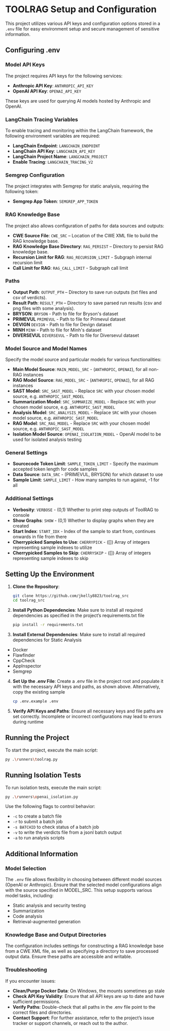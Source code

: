 # TOOLRAG Setup and Configuration

This project utilizes various API keys and configuration options stored in a `.env` file for easy environment setup and secure management of sensitive information.

## Configuring .env

### Model API Keys

The project requires API keys for the following services:

- **Anthropic API Key**: `ANTHROPIC_API_KEY`
- **OpenAI API Key**: `OPENAI_API_KEY`

These keys are used for querying AI models hosted by Anthropic and OpenAI.

### LangChain Tracing Variables

To enable tracing and monitoring within the LangChain framework, the following environment variables are required:

- **LangChain Endpoint**: `LANGCHAIN_ENDPOINT`
- **LangChain API Key**: `LANGCHAIN_API_KEY`
- **LangChain Project Name**: `LANGCHAIN_PROJECT`
- **Enable Tracing**: `LANGCHAIN_TRACING_V2`

### Semgrep Configuration

The project integrates with Semgrep for static analysis, requiring the following token:

- **Semgrep App Token**: `SEMGREP_APP_TOKEN`

### RAG Knowledge Base

The project also allows configuration of paths for data sources and outputs:

- **CWE Source File**: `CWE_SRC` – Location of the CWE XML file to build the RAG knowledge base.
- **RAG Knowledge Base Directory**: `RAG_PERSIST` – Directory to persist RAG knowledge base.
- **Recursion Limit for RAG**: `RAG_RECURSION_LIMIT` - Subgraph internal recursion limit
- **Call Limit for RAG**: `RAG_CALL_LIMIT` - Subgraph call limit

### Paths

- **Output Path**: `OUTPUT_PTH` – Directory to save run outputs (txt files and csv of verdicts).
- **Result Path**: `RESULT_PTH` – Directory to save parsed run results (csv and png files with some analysis).
- **BRYSON**: `BRYSON` - Path to file for Bryson's dataset
- **PRIMEVUL** `PRIMEVUL` - Path to file for Primevul dataset
- **DEVIGN** `DEVIGN` - Path to file for Devign dataset
- **MINH** `MINH` - Path to file for Minh's dataset
- **DIVERSEVUL** `DIVERSEVUL` - Path to file for Diversevul dataset

### Model Source and Model Names

Specify the model source and particular models for various functionalities:

- **Main Model Source**: `MAIN_MODEL_SRC` - (`ANTHROPIC`, `OPENAI`), for all non-RAG instances
- **RAG Model Source**: `RAG_MODEL_SRC` - (`ANTHROPIC`, `OPENAI`), for all RAG instances
- **SAST Model**: `SRC_SAST_MODEL` - Replace `SRC` with your chosen model source, e.g. `ANTHROPIC_SAST_MODEL`
- **Summarization Model**: `SRC_SUMMARIZE_MODEL` - Replace `SRC` with your chosen model source, e.g. `ANTHROPIC_SAST_MODEL`
- **Analysis Model**: `SRC_ANALYSIS_MODEL` - Replace `SRC` with your chosen model source, e.g. `ANTHROPIC_SAST_MODEL`
- **RAG Model**: `SRC_RAG_MODEL` - Replace `SRC` with your chosen model source, e.g. `ANTHROPIC_SAST_MODEL`
- **Isolation Model Source**: `OPENAI_ISOLATION_MODEL` - OpenAI model to be used for isolated analysis testing

### General Settings

- **Sourcecode Token Limit**: `SAMPLE_TOKEN_LIMIT` - Specify the maximum accepted token length for code samples
- **Data Source**: `DATA_SRC` - (PRIMEVUL, BRYSON) for which dataset to use
- **Sample Limit**: `SAMPLE_LIMIT` - How many samples to run against, -1 for all

### Additional Settings

- **Verbosity**: `VERBOSE` - (0,1) Whether to print step outputs of ToolRAG to console
- **Show Graphs**: `SHOW` - (0,1) Whether to display graphs when they are created
- **Start Index**: `START_IDX` - Index of the sample to start from, continues onwards in file from there
- **Cherrypicked Samples to Use**: `CHERRYPICK` - ([]) Array of integers representing sample indexes to utilize
- **Cherrypicked Samples to Skip**: `CHERRYSKIP` - ([]) Array of integers representing sample indexes to skip

## Setting Up the Environment

1. **Clone the Repository**:
    ```bash
    git clone https://github.com/jkelly8823/toolrag_src
    cd toolrag_src

2. **Install Python Dependencies**: Make sure to install all required dependencies as specified in the project’s requirements.txt file
    ```bash
    pip install -r requirements.txt
    ```
3. **Install External Dependencies**: Make sure to install all required dependencies for Static Analysis
- Docker
- Flawfinder
- CppCheck
- AppInspector
- Semgrep

4. **Set Up the .env File**: Create a .env file in the project root and populate it with the necessary API keys and paths, as shown above. Alternatively, copy the existing sample
    ```bash
    cp .env.example .env
    ```
5. **Verify API Keys and Paths**: Ensure all necessary keys and file paths are set correctly. Incomplete or incorrect configurations may lead to errors during runtime

## Running the Project
To start the project, execute the main script:  
```bash
py .\runners\toolrag.py
```
## Running Isolation Tests
To run isolation tests, execute the main script:  
```bash
py .\runners\openai_isolation.py
```
Use the following flags to control behavior:
- `-c` to create a batch file
- `-r` to submit a batch job
- `-s BATCHID` to check status of a batch job
- `-v` to write the verdicts file from a jsonl batch output
- `-a` to run analysis scripts
## Additional Information
### Model Selection
The ```.env``` file allows flexibility in choosing between different model sources (OpenAI or Anthropic). Ensure that the selected model configurations align with the source specified in MODEL_SRC. This setup supports various model tasks, including:
- Static analysis and security testing
- Summarization
- Code analysis
- Retrieval-augmented generation

### Knowledge Base and Output Directories
The configuration includes settings for constructing a RAG knowledge base from a CWE XML file, as well as specifying a directory to save processed output data. Ensure these paths are accessible and writable.

### Troubleshooting
If you encounter issues:
- **Clean/Purge Docker Data**: On Windows, the mounts sometimes go stale
- **Check API Key Validity**: Ensure that all API keys are up to date and have sufficient permissions.
- **Verify Paths**: Double-check that all paths in the .env file point to the correct files and directories.
- **Contact Support**: For further assistance, refer to the project’s issue tracker or support channels, or reach out to the author.
